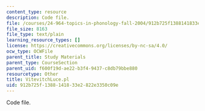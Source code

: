 ```yaml
---
content_type: resource
description: Code file.
file: /courses/24-964-topics-in-phonology-fall-2004/912b725f1388141833e2822e3350c09e_VitevitchLuce.pl
file_size: 8163
file_type: text/plain
learning_resource_types: []
license: https://creativecommons.org/licenses/by-nc-sa/4.0/
ocw_type: OCWFile
parent_title: Study Materials
parent_type: CourseSection
parent_uid: f600f19d-ae22-b3f4-9437-c8db79bbe880
resourcetype: Other
title: VitevitchLuce.pl
uid: 912b725f-1388-1418-33e2-822e3350c09e
---
```

Code file.